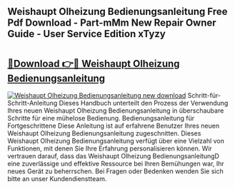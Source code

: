 ## Weishaupt Olheizung Bedienungsanleitung Free Pdf Download - Part-mMm New Repair Owner Guide - User Service Edition xTyzy

# <h2><a href="http://df2ivr.blite.top/?on=Weishaupt+Olheizung+Bedienungsanleitung">🔗Download 👉🔴 Weishaupt Olheizung Bedienungsanleitung</a></h2>

[![Weishaupt Olheizung Bedienungsanleitung new download](https://i.imgur.com/lujVjoI.png)](http://df2ivr.blite.top/?on=Weishaupt+Olheizung+Bedienungsanleitung)
Schritt-für-Schritt-Anleitung Dieses Handbuch unterteilt den Prozess der Verwendung Ihres neuen Weishaupt Olheizung Bedienungsanleitung in überschaubare Schritte für eine mühelose Bedienung. Bedienungsanleitung für Fortgeschrittene Diese Anleitung ist auf erfahrene Benutzer Ihres neuen Weishaupt Olheizung Bedienungsanleitung zugeschnitten. Dieses Weishaupt Olheizung Bedienungsanleitung verfügt über eine Vielzahl von Funktionen, mit denen Sie Ihre Erfahrung personalisieren können. Wir vertrauen darauf, dass das Weishaupt Olheizung BedienungsanleitungD eine zuverlässige und effektive Ressource bei Ihren Bemühungen war, Ihr neues Gerät zu beherrschen. Bei Fragen oder Bedenken wenden Sie sich bitte an unser Kundendienstteam.
